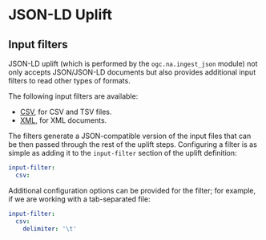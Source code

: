# JSON-LD Uplift

## Input filters

JSON-LD uplift (which is performed by the `ogc.na.ingest_json` module) not only accepts JSON/JSON-LD documents
but also provides additional input filters to read other types of formats.

The following input filters are available:

* [CSV](reference/ogc/na/input_filters/csv.md), for CSV and TSV files.
* [XML](reference/ogc/na/input_filters/xml.md), for XML documents.

The filters generate a JSON-compatible version of the input files that can be then passed through the
rest of the uplift steps. Configuring a filter is as simple as adding it to the `input-filter` section
of the uplift definition:

```yaml
input-filter:
  csv:
```

Additional configuration options can be provided for the filter; for example, if we are working with a
tab-separated file:

```yaml
input-filter:
  csv:
    delimiter: '\t'
```
